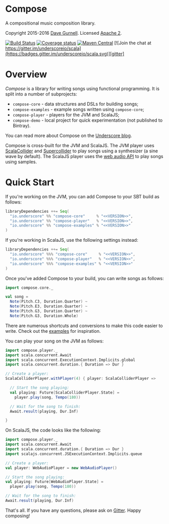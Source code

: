 # Compose

A compositional music composition library.

Copyright 2015-2016 [Dave Gurnell][davegurnell]. Licensed [Apache 2][license].

[![Build Status](https://travis-ci.org/underscoreio/compose.svg?branch=develop)][travis]
[![Coverage status](https://img.shields.io/codecov/c/github/underscoreio/compose/develop.svg)](https://codecov.io/github/underscoreio/compose)
[![Maven Central](https://maven-badges.herokuapp.com/maven-central/io.underscore/compose_2.11/badge.svg)](https://maven-badges.herokuapp.com/maven-central/io.underscore/compose_2.11)
[![Join the chat at https://gitter.im/underscoreio/scala](https://badges.gitter.im/underscoreio/scala.svg)][gitter]

# Overview

*Compose* is a library for writing songs using functional programming.
It is split into a number of subprojects:

- `compose-core`     - data structures and DSLs for building songs;
- `compose-examples` - example songs written using `compose-core`;
- `compose-player`   - players for the JVM and ScalaJS;
- `compose-demo`     - local project for quick experimentation (not published to Bintray).

You can read more about Compose on the [Underscore blog][blog].

Compose is cross-built for the JVM and ScalaJS.
The JVM player uses [ScalaCollider][scalacollider] and [Supercollider][supercollider]
to play songs using a synthesizer (a sine wave by default).
The ScalaJS player uses the [web audio API][webaudio] to play songs using samples.

# Quick Start

If you're working on the JVM, you can add Compose to your SBT build as follows:

```scala
libraryDependencies ++= Seq(
  "io.underscore" %% "compose-core"     % "<<VERSION>>",
  "io.underscore" %% "compose-player"   % "<<VERSION>>",
  "io.underscore" %% "compose-examples" % "<<VERSION>>"
)
```

If you're working in ScalaJS, use the following settings instead:

```scala
libraryDependencies ++= Seq(
  "io.underscore" %%% "compose-core"     % "<<VERSION>>",
  "io.underscore" %%% "compose-player"   % "<<VERSION>>",
  "io.underscore" %%% "compose-examples" % "<<VERSION>>"
)
```

Once you've added Compose to your build, you can write songs as follows:

```scala
import compose.core._

val song =
  Note(Pitch.C3, Duration.Quarter) ~
  Note(Pitch.E3, Duration.Quarter) ~
  Note(Pitch.G3, Duration.Quarter) ~
  Note(Pitch.G3, Duration.Whole)
```

There are numerous shortcuts and conversions to make this code easier to write.
Check out the [examples][examples] for inspiration.

You can play your song on the JVM as follows:

```scala
import compose.player._
import scala.concurrent.Await
import scala.concurrent.ExecutionContext.Implicits.global
import scala.concurrent.duration.{ Duration => Dur }

// Create a player:
ScalaColliderPlayer.withPlayer(4) { player: ScalaColliderPlayer =>

  // Start the song playing:
  val playing: Future[ScalaColliderPlayer.State] =
    player.play(song, Tempo(180))

  // Wait for the song to finish:
  Await.result(playing, Dur.Inf)

}
```

On ScalaJS, the code looks like the following:

```scala
import compose.player._
import scala.concurrent.Await
import scala.concurrent.duration.{ Duration => Dur }
import scalajs.concurrent.JSExecutionContext.Implicits.queue

// Create a player:
val player: WebAudioPlayer = new WebAudioPlayer()

// Start the song playing:
val playing: Future[WebAudioPlayer.State] =
  player.play(song, Tempo(180))

// Wait for the song to finish:
Await.result(playing, Dur.Inf)
```

That's all. If you have any questions, please ask on [Gitter][gitter]. Happy composing!

[blog]: http://underscore.io/blog/posts/2015/03/05/compositional-music-composition.html
[davegurnell]: http://davegurnell.com
[examples]: https://github.com/underscoreio/compose/blob/develop/main/shared/src/main/scala/compose/examples
[gitter]: https://gitter.im/underscoreio/scala?utm_source=badge&utm_medium=badge&utm_campaign=pr-badge&utm_content=badge
[license]: http://www.apache.org/licenses/LICENSE-2.0.txt
[scalacollider]: https://github.com/Sciss/ScalaCollider
[supercollider]: http://www.audiosynth.com
[travis]: https://travis-ci.org/underscoreio/compose
[webaudio]: https://developer.mozilla.org/en-US/docs/Web/API/Web_Audio_API
